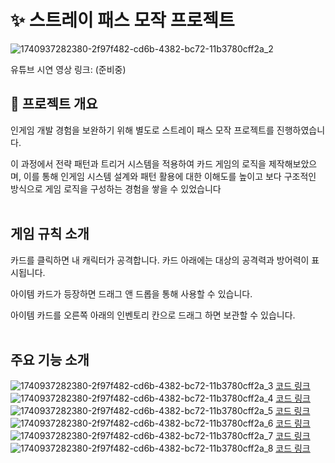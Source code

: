 # **✨ 스트레이 패스 모작 프로젝트**
![1740937282380-2f97f482-cd6b-4382-bc72-11b3780cff2a_2](https://github.com/user-attachments/assets/9c28ef14-2502-4460-b7d1-35884e4690cb)

유튜브 시연 영상 링크: (준비중)

## **🎯 프로젝트 개요**
인게임 개발 경험을 보완하기 위해 별도로 스트레이 패스 모작 프로젝트를 진행하였습니다.

이 과정에서 전략 패턴과 트리거 시스템을 적용하여 카드 게임의 로직을 제작해보았으며,
이를 통해 인게임 시스템 설계와 패턴 활용에 대한 이해도를 높이고 보다 구조적인 방식으로 게임 로직을 구성하는 경험을 쌓을 수 있었습니다
<br/><br/>
## **게임 규칙 소개**
카드를 클릭하면 내 캐릭터가 공격합니다.
카드 아래에는 대상의 공격력과 방어력이 표시됩니다.

아이템 카드가 등장하면 드래그 앤 드롭을 통해 사용할 수 있습니다.

아이템 카드를 오른쪽 아래의 인벤토리 칸으로 드래그 하면 보관할 수 있습니다.
<br/><br/>
## **주요 기능 소개**
![1740937282380-2f97f482-cd6b-4382-bc72-11b3780cff2a_3](https://github.com/user-attachments/assets/6b7eabec-51cc-4689-a9b1-978155d4b6a9)
[코드 링크](https://github.com/scvtzp/TeamAwesomeCard/blob/73f9c27374b52b871b445d825d6840a2b5fe0378/Assets/Scripts/Manager/TriggerManager.cs)
![1740937282380-2f97f482-cd6b-4382-bc72-11b3780cff2a_4](https://github.com/user-attachments/assets/442127ab-e1c2-4e29-af73-c6128b38473a)
[코드 링크](https://github.com/scvtzp/TeamAwesomeCard/blob/73f9c27374b52b871b445d825d6840a2b5fe0378/Assets/Scripts/Manager/TriggerManager.cs)
![1740937282380-2f97f482-cd6b-4382-bc72-11b3780cff2a_5](https://github.com/user-attachments/assets/2f667cb1-40a1-4b36-8048-bfa3dfaaeddc)
[코드 링크](https://github.com/scvtzp/TeamAwesomeCard/blob/73f9c27374b52b871b445d825d6840a2b5fe0378/Assets/Scripts/Manager/DataSettingManager.cs)
![1740937282380-2f97f482-cd6b-4382-bc72-11b3780cff2a_6](https://github.com/user-attachments/assets/a220dc3b-3823-494d-a079-66ee489dd4bc)
[코드 링크](https://github.com/scvtzp/TeamAwesomeCard/blob/73f9c27374b52b871b445d825d6840a2b5fe0378/Assets/Scripts/AllObject/Item/ItemPresenter.cs)
![1740937282380-2f97f482-cd6b-4382-bc72-11b3780cff2a_7](https://github.com/user-attachments/assets/7916460f-fdc6-4f8c-b4d5-7c259e6c0b62)
[코드 링크](https://github.com/scvtzp/TeamAwesomeCard/blob/73f9c27374b52b871b445d825d6840a2b5fe0378/Assets/Scripts/Editor/PrefabAnimationAutoPlay.cs)
![1740937282380-2f97f482-cd6b-4382-bc72-11b3780cff2a_8](https://github.com/user-attachments/assets/a307f3a8-4e2d-4244-bfad-2d80db5fe500)
[코드 링크](https://github.com/scvtzp/TeamAwesomeCard/blob/73f9c27374b52b871b445d825d6840a2b5fe0378/Assets/Scripts/Manager/SpriteManager.cs)
